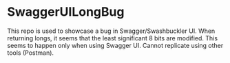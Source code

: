 # SwaggerUILongBug

This repo is used to showcase a bug in Swagger/Swashbuckler UI. When returning longs, it seems that the least significant 8 bits are modified. This seems to happen only when using Swagger UI. Cannot replicate using other tools (Postman).
